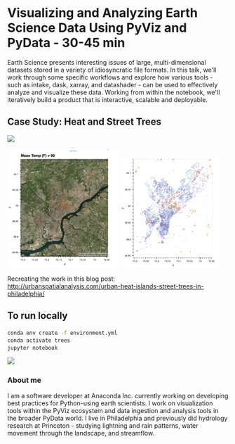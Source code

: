 # Visualizing and Analyzing Earth Science Data Using PyViz and PyData - 30-45 min

Earth Science presents interesting issues of large, multi-dimensional datasets stored in
a variety of idiosyncratic file formats. In this talk, we'll work through some specific
workflows and explore how various tools - such as intake, dask, xarray, and datashader -
can be used to effectively analyze and visualize these data. Working from within the
notebook, we'll iteratively build a product that is interactive, scalable and
deployable.


## Case Study: Heat and Street Trees

<a href=https://mybinder.org/v2/gh/jsignell/pydata_ann_arbor_2019/master ><img src=https://mybinder.org/badge_logo.svg width=300/></a>

<img src="./assets/thresholded.png" width=50%/>  <img src="./assets/trees_and_temp.png" width=45%/>

Recreating the work in this blog post: http://urbanspatialanalysis.com/urban-heat-islands-street-trees-in-philadelphia/

## To run locally

```bash
conda env create -f environment.yml
conda activate trees
jupyter notebook
```

<a href=https://mybinder.org/v2/gh/jsignell/pydata_ann_arbor_2019/master ><img src=https://mybinder.org/badge_logo.svg width=300/></a>

### About me
I am a software developer at Anaconda Inc. currently working on developing best
practices for Python-using earth scientists. I work on visualization tools within the
PyViz ecosystem and data ingestion and analysis tools in the broader PyData world. I
live in Philadelphia and previously did hydrology research at Princeton - studying
lightning and rain patterns, water movement through the landscape, and streamflow.

